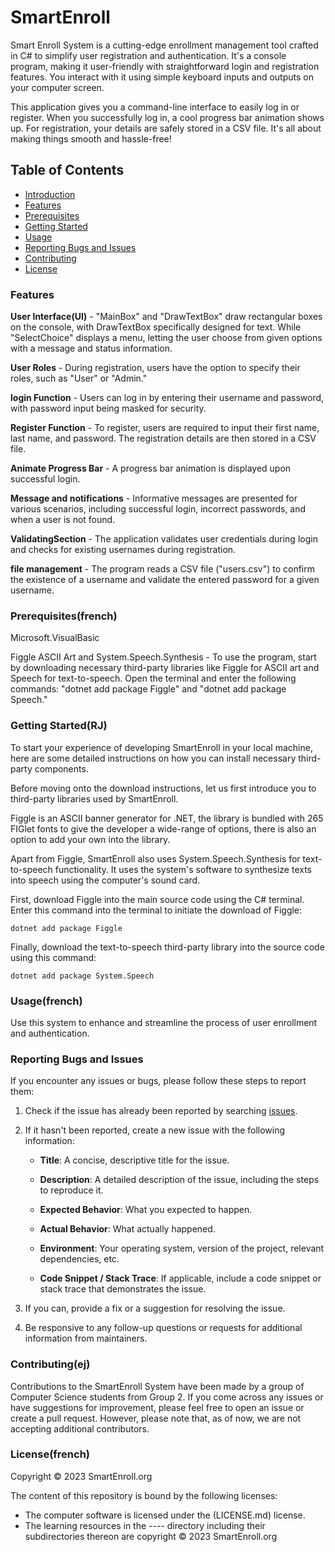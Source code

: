 # SmartEnroll
Smart Enroll System is a cutting-edge enrollment management tool crafted in C# to simplify user registration and authentication. It's a console program, making it user-friendly with straightforward login and registration features. You interact with it using simple keyboard inputs and outputs on your computer screen.

This application gives you a command-line interface to easily log in or register. When you successfully log in, a cool progress bar animation shows up. For registration, your details are safely stored in a CSV file. It's all about making things smooth and hassle-free!

## Table of Contents
- [Introduction](#smartenroll)
- [Features](#features)
- [Prerequisites](#prerequisites)
- [Getting Started](#getting-started)
- [Usage](#Usage)
- [Reporting Bugs and Issues](#reporting-bugs-and-issues)
- [Contributing](#contributing)
- [License](#license)

### Features

**User Interface(UI)** - "MainBox" and "DrawTextBox" draw rectangular boxes on the console, with DrawTextBox specifically designed for text. While "SelectChoice" displays a menu, letting the user choose from given options with a message and status information.

**User Roles** - During registration, users have the option to specify their roles, such as "User" or "Admin."

**login Function** - Users can log in by entering their username and password, with password input being masked for security.

**Register Function** -  To register, users are required to input their first name, last name, and password. The registration details are then stored in a CSV file.

**Animate Progress Bar** - A progress bar animation is displayed upon successful login.

**Message and notifications** - Informative messages are presented for various scenarios, including successful login, incorrect passwords, and when a user is not found.

**ValidatingSection** - The application validates user credentials during login and checks for existing usernames during registration.

**file management** -  The program reads a CSV file ("users.csv") to confirm the existence of a username and validate the entered password for a given username. 

### Prerequisites(french)

Microsoft.VisualBasic

Figgle ASCII Art and System.Speech.Synthesis - To use the program, start by downloading necessary third-party libraries like Figgle for ASCII art and Speech for text-to-speech. Open the terminal and enter the following commands: "dotnet add package Figgle" and "dotnet add package Speech."

### Getting Started(RJ)
To start your experience of developing SmartEnroll in your local machine, here are some detailed instructions on how you can install necessary third-party components.

Before moving onto the download instructions, let us first introduce you to third-party libraries used by SmartEnroll.

Figgle is an ASCII banner generator for .NET, the library is bundled with 265 FIGlet fonts to give the developer a wide-range of options, there is also an option to add your own into the library.

Apart from Figgle, SmartEnroll also uses System.Speech.Synthesis for text-to-speech functionality. It uses the system's software to synthesize texts into speech using the computer's sound card.

First, download Figgle into the main source code using the C# terminal. Enter this command into the terminal to initiate the download of Figgle:
```
dotnet add package Figgle
```

Finally, download the text-to-speech third-party library into the source code using this command:
```
dotnet add package System.Speech
```

### Usage(french)

Use this system to enhance and streamline the process of user enrollment and authentication.  

### Reporting Bugs and Issues
If you encounter any issues or bugs, please follow these steps to report them:

1. Check if the issue has already been reported by searching [issues](https://github.com/your-username/your-project/issues).

2. If it hasn't been reported, create a new issue with the following information:

    - **Title**: A concise, descriptive title for the issue.
    
    - **Description**: A detailed description of the issue, including the steps to reproduce it.

    - **Expected Behavior**: What you expected to happen.

    - **Actual Behavior**: What actually happened.

    - **Environment**: Your operating system, version of the project, relevant dependencies, etc.

    - **Code Snippet / Stack Trace**: If applicable, include a code snippet or stack trace that demonstrates the issue.

3. If you can, provide a fix or a suggestion for resolving the issue.

4. Be responsive to any follow-up questions or requests for additional information from maintainers.

### Contributing(ej)
Contributions to the SmartEnroll System have been made by a group of Computer Science students from Group 2. If you come across any issues or have suggestions for improvement, please feel free to open an issue or create a pull request. However, please note that, as of now, we are not accepting additional contributors.

### License(french)

Copyright © 2023 SmartEnroll.org

The content of this repository is bound by the following licenses:

- The computer software is licensed under the (LICENSE.md) license.
- The learning resources in the ---- directory including their subdirectories thereon are copyright © 2023 SmartEnroll.org
